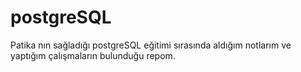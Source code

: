# postgreSQL
Patika nın sağladığı postgreSQL eğitimi sırasında aldığım notlarım ve yaptığım çalışmaların bulunduğu repom.
